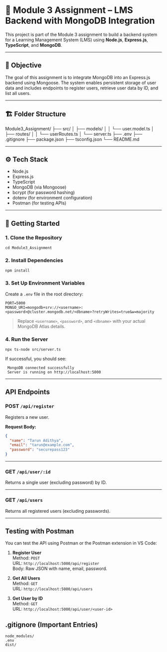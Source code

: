 # 📘 Module 3 Assignment – LMS Backend with MongoDB Integration

This project is part of the Module 3 assignment to build a backend system for a Learning Management System (LMS) using **Node.js**, **Express.js**, **TypeScript**, and **MongoDB**.

---

## 🎯 Objective

The goal of this assignment is to integrate MongoDB into an Express.js backend using Mongoose. The system enables persistent storage of user data and includes endpoints to register users, retrieve user data by ID, and list all users.

---

## 🏗️ Folder Structure

Module3_Assignment/
├── src/
│   ├── models/
│   │   └── user.model.ts
│   ├── routes/
│   │   └── userRoutes.ts
│   └── server.ts
├── .env
├── .gitignore
├── package.json
├── tsconfig.json
└── README.md

---

## ⚙️ Tech Stack

- Node.js
- Express.js
- TypeScript
- MongoDB (via Mongoose)
- bcrypt (for password hashing)
- dotenv (for environment configuration)
- Postman (for testing APIs)

---

## 🚀 Getting Started

### 1. Clone the Repository

```
cd Module3_Assignment
```

### 2. Install Dependencies

```
npm install
```

### 3. Set Up Environment Variables

Create a `.env` file in the root directory:

```env
PORT=5000
MONGO_URI=mongodb+srv://<username>:<password>@cluster.mongodb.net/<dbname>?retryWrites=true&w=majority
```
>  Replace `<username>`, `<password>`, and `<dbname>` with your actual MongoDB Atlas details.

### 4. Run the Server

```
npx ts-node src/server.ts
```

If successful, you should see:

```
 MongoDB connected successfully
 Server is running on http://localhost:5000
```

---

##  API Endpoints

###  POST `/api/register`

Registers a new user.

**Request Body:**

```json
{
  "name": "Tarun Adithya",
  "email": "tarun@example.com",
  "password": "securepass123"
}
```

---

###  GET `/api/user/:id`

Returns a single user (excluding password) by ID.

---

###  GET `/api/users`

Returns all registered users (excluding passwords).

---

##  Testing with Postman

You can test the API using Postman or the Postman extension in VS Code:

1. **Register User**  
   Method: `POST`  
   URL: `http://localhost:5000/api/register`  
   Body: Raw JSON with name, email, password.

2. **Get All Users**  
   Method: `GET`  
   URL: `http://localhost:5000/api/users`

3. **Get User by ID**  
   Method: `GET`  
   URL: `http://localhost:5000/api/user/<user-id>`

##  .gitignore (Important Entries)

```
node_modules/
.env
dist/
```






